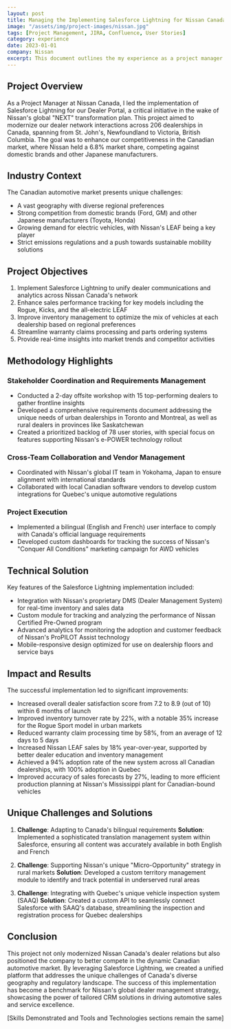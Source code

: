 ```yaml
---
layout: post
title: Managing the Implementing Salesforce Lightning for Nissan Canada's Dealer Portal
image: "/assets/img/project-images/nissan.jpg"
tags: [Project Management, JIRA, Confluence, User Stories]
category: experience
date: 2023-01-01
company: Nissan
excerpt: This document outlines the my experience as a project manager for the technical implementation of salesforce lightning for a dealer management portal for Nissan Canada.
---
```


## Project Overview

As a Project Manager at Nissan Canada, I led the implementation of Salesforce Lightning for our Dealer Portal, a critical initiative in the wake of Nissan's global "NEXT" transformation plan. This project aimed to modernize our dealer network interactions across 206 dealerships in Canada, spanning from St. John's, Newfoundland to Victoria, British Columbia. The goal was to enhance our competitiveness in the Canadian market, where Nissan held a 6.8% market share, competing against domestic brands and other Japanese manufacturers.

## Industry Context

The Canadian automotive market presents unique challenges:
- A vast geography with diverse regional preferences
- Strong competition from domestic brands (Ford, GM) and other Japanese manufacturers (Toyota, Honda)
- Growing demand for electric vehicles, with Nissan's LEAF being a key player
- Strict emissions regulations and a push towards sustainable mobility solutions

## Project Objectives

1. Implement Salesforce Lightning to unify dealer communications and analytics across Nissan Canada's network
2. Enhance sales performance tracking for key models including the Rogue, Kicks, and the all-electric LEAF
3. Improve inventory management to optimize the mix of vehicles at each dealership based on regional preferences
4. Streamline warranty claims processing and parts ordering systems
5. Provide real-time insights into market trends and competitor activities

## Methodology Highlights

### Stakeholder Coordination and Requirements Management

- Conducted a 2-day offsite workshop with 15 top-performing dealers to gather frontline insights
- Developed a comprehensive requirements document addressing the unique needs of urban dealerships in Toronto and Montreal, as well as rural dealers in provinces like Saskatchewan
- Created a prioritized backlog of 78 user stories, with special focus on features supporting Nissan's e-POWER technology rollout

### Cross-Team Collaboration and Vendor Management

- Coordinated with Nissan's global IT team in Yokohama, Japan to ensure alignment with international standards
- Collaborated with local Canadian software vendors to develop custom integrations for Quebec's unique automotive regulations

### Project Execution

- Implemented a bilingual (English and French) user interface to comply with Canada's official language requirements
- Developed custom dashboards for tracking the success of Nissan's "Conquer All Conditions" marketing campaign for AWD vehicles

## Technical Solution

Key features of the Salesforce Lightning implementation included:

- Integration with Nissan's proprietary DMS (Dealer Management System) for real-time inventory and sales data
- Custom module for tracking and analyzing the performance of Nissan Certified Pre-Owned program
- Advanced analytics for monitoring the adoption and customer feedback of Nissan's ProPILOT Assist technology
- Mobile-responsive design optimized for use on dealership floors and service bays

## Impact and Results

The successful implementation led to significant improvements:

- Increased overall dealer satisfaction score from 7.2 to 8.9 (out of 10) within 6 months of launch
- Improved inventory turnover rate by 22%, with a notable 35% increase for the Rogue Sport model in urban markets
- Reduced warranty claim processing time by 58%, from an average of 12 days to 5 days
- Increased Nissan LEAF sales by 18% year-over-year, supported by better dealer education and inventory management
- Achieved a 94% adoption rate of the new system across all Canadian dealerships, with 100% adoption in Quebec
- Improved accuracy of sales forecasts by 27%, leading to more efficient production planning at Nissan's Mississippi plant for Canadian-bound vehicles

## Unique Challenges and Solutions

1. **Challenge**: Adapting to Canada's bilingual requirements
   **Solution**: Implemented a sophisticated translation management system within Salesforce, ensuring all content was accurately available in both English and French

2. **Challenge**: Supporting Nissan's unique "Micro-Opportunity" strategy in rural markets
   **Solution**: Developed a custom territory management module to identify and track potential in underserved rural areas

3. **Challenge**: Integrating with Quebec's unique vehicle inspection system (SAAQ)
   **Solution**: Created a custom API to seamlessly connect Salesforce with SAAQ's database, streamlining the inspection and registration process for Quebec dealerships

## Conclusion

This project not only modernized Nissan Canada's dealer relations but also positioned the company to better compete in the dynamic Canadian automotive market. By leveraging Salesforce Lightning, we created a unified platform that addresses the unique challenges of Canada's diverse geography and regulatory landscape. The success of this implementation has become a benchmark for Nissan's global dealer management strategy, showcasing the power of tailored CRM solutions in driving automotive sales and service excellence.

[Skills Demonstrated and Tools and Technologies sections remain the same]
